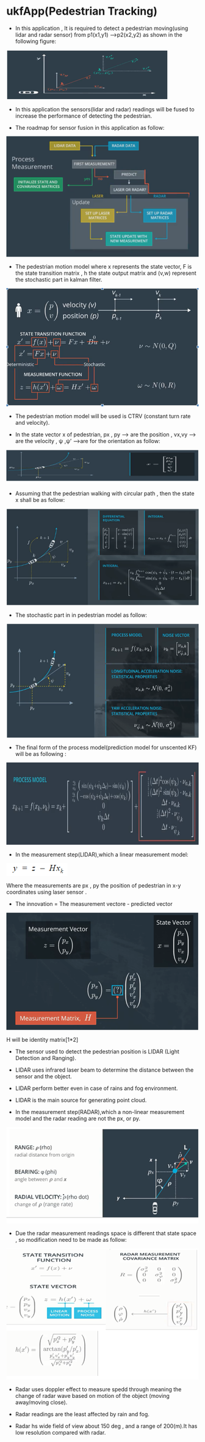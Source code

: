 # ukfApp(Pedestrian Tracking)
- In this application , It is required to detect a pedestrian moving(using lidar and radar sensor) from p1(x1,y1) -->p2(x2,y2) as shown in the following figure:

 ![](1_ped.PNG)

- In this application the sensors(lidar and radar) readings will be fused to increase the performance of detecting the pedestrian.

- The roadmap for sensor fusion in this application as follow:

 ![](2_sensor_fusion.PNG)

- The pedestrian motion model where x represents the state vector, F is the state transition matrix , h the state output matrix and (v,w) represent the stochastic part in kalman filter.

 ![](3_nortion_model.PNG)

- The pedestrian motion model will be used is CTRV (constant turn rate and velocity).

- In the state vector x of pedestrian, px , py --> are the position , vx,vy  --> are the velocity , ψ ,ψ’ -->are for the orientation as follow:

 ![](4_motion_model.PNG)

- Assuming that the pedestrian walking with circular path , then the state x shall be as follow:

 ![](5_motion_model_2.PNG)

- The stochastic part in in pedestrian model as follow:

 ![](6_stocastic_part.PNG)

- The final form of the process model(prediction model for unscented KF)  will be as following :

 ![](7_pred_model.PNG)

- In the measurement step(LIDAR),which a linear measurement model:

 ![](11_meas_model_1.PNG)

Where the measurements are px , py the position of pedestrian in x-y coordinates using laser sensor .


- The innovation = The measurement vectore - predicted vector

 ![](12_meas_model_2.PNG)

 H will be identity matrix[1*2]

- The sensor used to detect the pedestrian position is LIDAR (Light Detection and Ranging).

- LIDAR uses infrared laser beam to determine the distance between the sensor and the object.

- LIDAR perform better even in case of rains and fog environment.

- LIDAR is the main source for generating point cloud.

- In the measurement step(RADAR),which a non-linear measurement model and the radar reading are not the px, or py.

 ![](13_meas_radar.PNG)

- Due the radar measurement readings space is different that state space , so modification need to be made as follow:

 ![](14_meas_radar.PNG)

- Radar uses doppler effect to measure spedd through meaning the change of radar wave based on motion of the object (moving away/moving close).

- Radar readings are the least affected by rain and fog.

- Radar hs wide field of view about 150 deg , and a range of 200(m).It has low resolution compared with radar.


